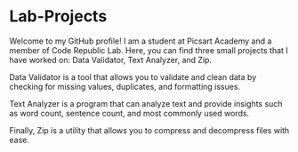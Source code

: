 # Lab-Projects
Welcome to my GitHub profile! 
I am a student at Picsart Academy and a member of Code Republic Lab. 
Here, you can find three small projects that I have worked on: 
Data Validator, Text Analyzer, and Zip.

Data Validator is a tool that allows you to validate and clean data by 
checking for missing values, duplicates, and formatting issues. 

Text Analyzer is a program that can analyze text and provide insights 
such as word count, sentence count, and most commonly used words. 

Finally, Zip is a utility that allows you to compress and decompress files with ease.
